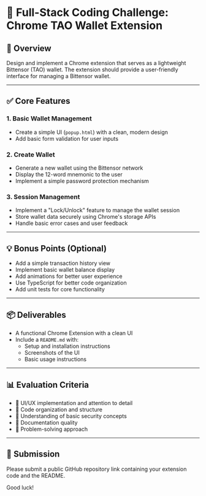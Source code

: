 # 🧪 Full-Stack Coding Challenge: Chrome TAO Wallet Extension

## 📘 Overview

Design and implement a Chrome extension that serves as a lightweight Bittensor (TAO) wallet. The extension should provide a user-friendly interface for managing a Bittensor wallet.

---

## ✅ Core Features

### 1. Basic Wallet Management
- Create a simple UI (`popup.html`) with a clean, modern design
- Add basic form validation for user inputs

### 2. Create Wallet
- Generate a new wallet using the Bittensor network
- Display the 12-word mnemonic to the user
- Implement a simple password protection mechanism

### 3. Session Management
- Implement a "Lock/Unlock" feature to manage the wallet session
- Store wallet data securely using Chrome's storage APIs
- Handle basic error cases and user feedback

---

## 💡 Bonus Points (Optional)

- Add a simple transaction history view
- Implement basic wallet balance display
- Add animations for better user experience
- Use TypeScript for better code organization
- Add unit tests for core functionality

---

## 📦 Deliverables

- A functional Chrome Extension with a clean UI
- Include a `README.md` with:
  - Setup and installation instructions
  - Screenshots of the UI
  - Basic usage instructions

---

## 📊 Evaluation Criteria

- 🎨 UI/UX implementation and attention to detail
- 🧱 Code organization and structure
- 🧪 Understanding of basic security concepts
- 📝 Documentation quality
- 🚀 Problem-solving approach

---

## 🧳 Submission

Please submit a public GitHub repository link containing your extension code and the README.

Good luck!

